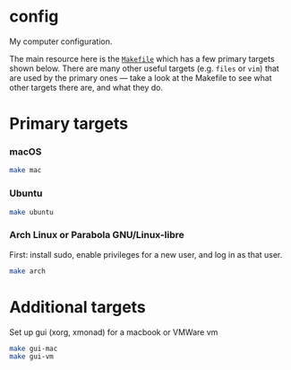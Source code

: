 # config

My computer configuration.

The main resource here is the [`Makefile`](./Makefile) which has a few
primary targets shown below. There are many other useful targets (e.g.
`files` or `vim`) that are used by the primary ones — take a look at the
Makefile to see what other targets there are, and what they do.

# Primary targets

### macOS

```sh
make mac
```

### Ubuntu

```sh
make ubuntu
```

### Arch Linux or Parabola GNU/Linux-libre

First: install sudo, enable privileges for a new user, and log in as that user.


```sh
make arch
```

# Additional targets

Set up gui (xorg, xmonad) for a macbook or VMWare vm

```sh
make gui-mac
make gui-vm
```
